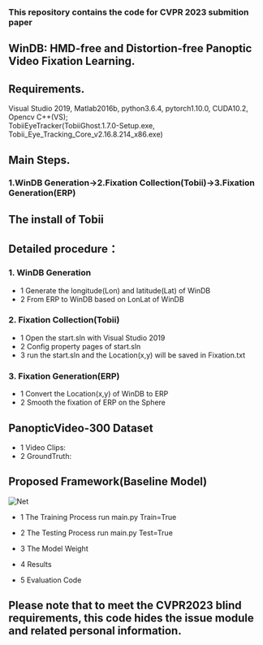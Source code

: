 ### This repository contains the code for CVPR 2023 submition paper 
## WinDB: HMD-free and Distortion-free Panoptic Video Fixation Learning.

## Requirements.
Visual Studio 2019, Matlab2016b, python3.6.4, pytorch1.10.0, CUDA10.2, Opencv C++(VS);  
TobiiEyeTracker(TobiiGhost.1.7.0-Setup.exe, Tobii_Eye_Tracking_Core_v2.16.8.214_x86.exe)

## Main Steps.
### 1.WinDB Generation->2.Fixation Collection(Tobii)->3.Fixation Generation(ERP)

## The install of Tobii

## Detailed procedure：
### 1. WinDB Generation
  * 1 Generate the longitude(Lon) and latitude(Lat) of WinDB
  * 2 From ERP to WinDB based on LonLat of WinDB
### 2. Fixation Collection(Tobii)
  * 1 Open the start.sln with Visual Studio 2019
  * 2 Config property pages of start.sln 
  * 3 run the start.sln and the Location(x,y) will be saved in Fixation.txt
### 3. Fixation Generation(ERP)
  * 1 Convert the Location(x,y) of WinDB to ERP
  * 2 Smooth the fixation of ERP on the Sphere

## PanopticVideo-300 Dataset
  * 1 Video Clips:
  * 2 GroundTruth: 

## Proposed Framework(Baseline Model)
![Net](https://github.com/cvpr-submission/WinDB/tree/main/Figs/Net.png)  
  * 1 The Training Process
     run main.py Train=True
  * 2 The Testing Process
     run main.py Test=True
  * 3 The Model Weight
    
  * 4 Results
  
  * 5 Evaluation Code

## Please note that to meet the CVPR2023 blind requirements, this code hides the issue module and related personal information.
